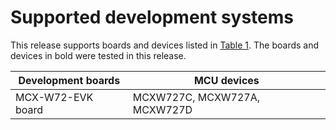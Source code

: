 # Supported development systems 
This release supports boards and devices listed in [Table 1](#TABLE_SUPPORTEDBOARDS). The boards and devices in bold were tested in this release.

|Development boards|MCU devices|
|------------------|-----------|
|MCX-W72-EVK board|MCXW727C, MCXW727A, MCXW727D|

